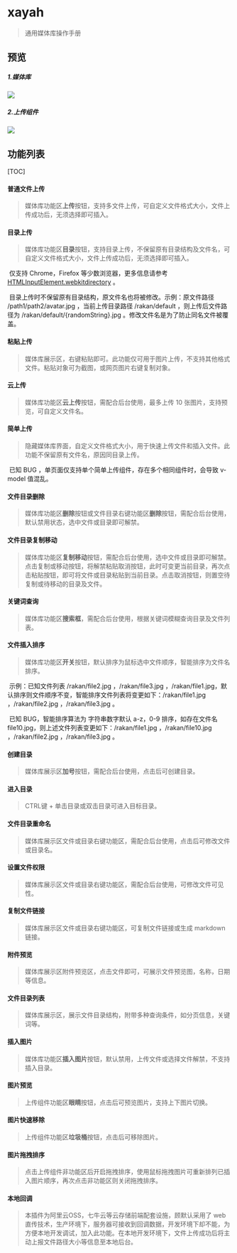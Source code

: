 # xayah

> 通用媒体库操作手册



## 预览

##### 1.媒体库

![](https://delii.oss-cn-shanghai.aliyuncs.com/rakan/default/pebygwldkw/p4zda5o02lg1560132919442.png)





##### 2.上传组件

![](//delii.oss-cn-shanghai.aliyuncs.com/rakan/default/pebygwldkw/ifhgoq16axs1560133657835.png)

## 功能列表

[TOC]

#### 普通文件上传

> 媒体库功能区**上传**按钮，支持多文件上传，可自定义文件格式大小，文件上传成功后，无须选择即可插入。



#### 目录上传

> 媒体库功能区**目录**按钮，支持目录上传，不保留原有目录结构及文件名，可自定义文件格式大小，文件上传成功后，无须选择即可插入。

​	仅支持 Chrome，Firefox 等少数浏览器，更多信息请参考 <a href="https://developer.mozilla.org/en-US/docs/Web/API/HTMLInputElement/webkitdirectory" target="_blank">HTMLInputElement.webkitdirectory</a> 。

​	目录上传时不保留原有目录结构，原文件名也将被修改。示例：原文件路径 /path1/path2/avatar.jpg ，当前上传目录路径 /rakan/default ，则上传后文件路径为 /rakan/default/{randomString}.jpg 。修改文件名是为了防止同名文件被覆盖。



#### 粘贴上传

> 媒体库展示区，右键粘贴即可。此功能仅可用于图片上传，不支持其他格式文件。粘贴对象可为截图，或网页图片右键复制对象。



#### 云上传

> 媒体库功能区**云上传**按钮，需配合后台使用，最多上传 10 张图片，支持预览，可自定义文件名。



#### 简单上传

> 隐藏媒体库界面，自定义文件格式大小，用于快速上传文件和插入文件。此功能不保留原有文件名，原因同目录上传。

​	已知 BUG ，单页面仅支持单个简单上传组件，存在多个相同组件时，会导致 v-model 值混乱。



#### 文件目录删除

> 媒体库功能区**删除**按钮或文件目录右键功能区**删除**按钮，需配合后台使用，默认禁用状态，选中文件或目录即可解禁。



#### 文件目录复制移动

> 媒体库功能区**复制移动**按钮，需配合后台使用，选中文件或目录即可解禁。点击复制或移动按钮，将解禁粘贴取消按钮，此时可变更当前目录，再次点击粘贴按钮，即可将文件或目录粘贴到当前目录。点击取消按钮，则置空待复制或待移动的目录及文件。



#### 关键词查询

> 媒体库功能区**搜索框**，需配合后台使用，根据关键词模糊查询目录及文件列表。



#### 文件插入排序

> 媒体库功能区**开关**按钮，默认排序为鼠标选中文件顺序，智能排序为文件名排序。

​	示例：已知文件列表 /rakan/file2.jpg ，/rakan/file3.jpg ，/rakan/file1.jpg，默认排序则文件顺序不变，智能排序文件列表将变更如下：/rakan/file1.jpg ，/rakan/file2.jpg ，/rakan/file3.jpg 。

​	已知 BUG，智能排序算法为 字符串数字默认 a-z，0-9 排序，如存在文件名 file10.jpg，则上述文件列表变更如下：/rakan/file1.jpg ，/rakan/file10.jpg ，/rakan/file2.jpg ，/rakan/file3.jpg 。



#### 创建目录

> 媒体库展示区**加号**按钮，需配合后台使用，点击后可创建目录。



#### 进入目录

> CTRL键 + 单击目录或双击目录可进入目标目录。



#### 文件目录重命名

> 媒体库展示区文件或目录右键功能区，需配合后台使用，点击后可修改文件或目录名。



#### 设置文件权限

> 媒体库展示区文件或目录右键功能区，需配合后台使用，可修改文件可见性。



#### 复制文件链接

> 媒体库展示区文件或目录右键功能区，可复制文件链接或生成 markdown 链接。



#### 附件预览

> 媒体库展示区附件预览区，点击文件即可，可展示文件预览图，名称，日期等信息。



#### 文件目录列表

> 媒体库展示区，展示文件目录结构，附带多种查询条件，如分页信息，关键词等。



#### 插入图片

> 媒体库功能区**插入图片**按钮，默认禁用，上传文件或选择文件解禁，不支持插入目录。



#### 图片预览

> 上传组件功能区**眼睛**按钮，点击后可预览图片，支持上下图片切换。



#### 图片快速移除

> 上传组件功能区**垃圾桶**按钮，点击后可移除图片。



#### 图片拖拽排序

> 点击上传组件非功能区后开启拖拽排序，使用鼠标拖拽图片可重新排列已插入图片顺序，再次点击非功能区则关闭拖拽排序。



#### 本地回调

> 本插件为阿里云OSS，七牛云等云存储前端配套设施，顾默认采用了 web 直传技术，生产环境下，服务器可接收到回调数据，开发环境下却不能，为方便本地开发调试，加入此功能。在本地开发环境下，文件上传成功后将主动上报文件路径大小等信息至本地后台。